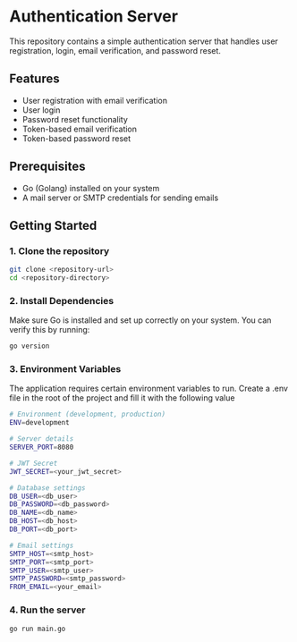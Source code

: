 # Authentication Server

This repository contains a simple authentication server that handles user registration, login, email verification, and password reset.

## Features

- User registration with email verification
- User login
- Password reset functionality
- Token-based email verification
- Token-based password reset

## Prerequisites

- Go (Golang) installed on your system
- A mail server or SMTP credentials for sending emails

## Getting Started

### 1. Clone the repository

```bash
git clone <repository-url>
cd <repository-directory>
```

### 2. Install Dependencies
Make sure Go is installed and set up correctly on your system. You can verify this by running:
```bash
go version
```

### 3. Environment Variables
The application requires certain environment variables to run. Create a .env file in the root of the project and fill it with the following value
```bash
# Environment (development, production)
ENV=development

# Server details
SERVER_PORT=8080

# JWT Secret
JWT_SECRET=<your_jwt_secret>

# Database settings
DB_USER=<db_user>
DB_PASSWORD=<db_password>
DB_NAME=<db_name>
DB_HOST=<db_host>
DB_PORT=<db_port>

# Email settings
SMTP_HOST=<smtp_host>
SMTP_PORT=<smtp_port>
SMTP_USER=<smtp_user>
SMTP_PASSWORD=<smtp_password>
FROM_EMAIL=<your_email>
```
### 4. Run the server
```bash
go run main.go
```

